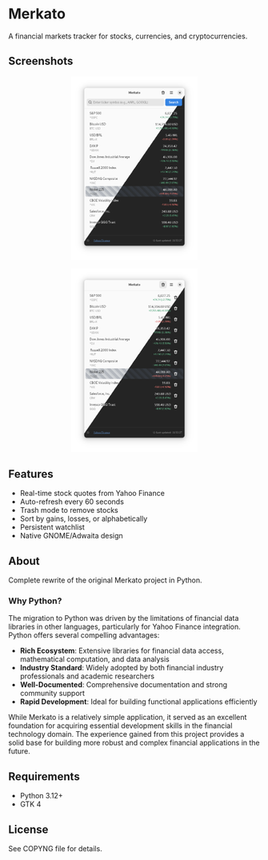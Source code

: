 # Merkato

A financial markets tracker for stocks, currencies, and cryptocurrencies.

## Screenshots
<p align="center">
    <a href="#readme">
        <img alt="View mode" width="50%" src="preview.png">
    </a>
</p>

<p align="center">
   <a href="#readme">
        <img alt="View mode" width="50%" src="remove_preview.png">
    </a>
</p>

## Features
- Real-time stock quotes from Yahoo Finance
- Auto-refresh every 60 seconds
- Trash mode to remove stocks
- Sort by gains, losses, or alphabetically
- Persistent watchlist
- Native GNOME/Adwaita design

## About

Complete rewrite of the original Merkato project in Python.

### Why Python?

The migration to Python was driven by the limitations of financial data libraries in other languages, particularly for Yahoo Finance integration. Python offers several compelling advantages:

- **Rich Ecosystem**: Extensive libraries for financial data access, mathematical computation, and data analysis
- **Industry Standard**: Widely adopted by both financial industry professionals and academic researchers
- **Well-Documented**: Comprehensive documentation and strong community support
- **Rapid Development**: Ideal for building functional applications efficiently

While Merkato is a relatively simple application, it served as an excellent foundation for acquiring essential development skills in the financial technology domain. The experience gained from this project provides a solid base for building more robust and complex financial applications in the future.

## Requirements

- Python 3.12+
- GTK 4

## License

See COPYNG file for details.
